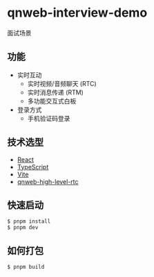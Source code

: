 # qnweb-interview-demo

面试场景

## 功能

* 实时互动
  * 实时视频/音频聊天 (RTC)
  * 实时消息传递 (RTM)
  * 多功能交互式白板
* 登录方式
  * 手机验证码登录

## 技术选型

* [React](https://github.com/facebook/react)
* [TypeScript](https://github.com/microsoft/TypeScript)
* [Vite](https://github.com/vitejs/vite)
* [qnweb-high-level-rtc](./qnweb-high-level-rtc)

## 快速启动

```shell
$ pnpm install
$ pnpm dev
```

## 如何打包

```shell
$ pnpm build
```
